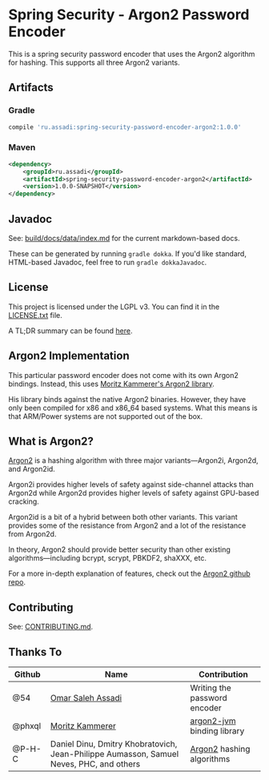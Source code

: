 # Spring Security - Argon2 Password Encoder

This is a spring security password encoder that uses the Argon2 algorithm for hashing. This supports all three Argon2 variants.

## Artifacts

### Gradle

```groovy
compile 'ru.assadi:spring-security-password-encoder-argon2:1.0.0'
```

### Maven

```xml
<dependency>
    <groupId>ru.assadi</groupId>
    <artifactId>spring-security-password-encoder-argon2</artifactId>
    <version>1.0.0-SNAPSHOT</version>
</dependency>
```

## Javadoc

See: [build/docs/data/index.md](build/docs/data/index.md) for the current markdown-based docs.

These can be generated by running ```gradle dokka```. If you'd like standard, HTML-based Javadoc, feel free to run 
```gradle dokkaJavadoc```.

## License

This project is licensed under the LGPL v3. You can find it in the [LICENSE.txt](LICENSE.txt) file.

A TL;DR summary can be found [here](https://tldrlegal.com/license/gnu-lesser-general-public-license-v3-(lgpl-3)).

## Argon2 Implementation

This particular password encoder does not come with its own Argon2 bindings. Instead, this uses 
[Moritz Kammerer's Argon2 library](https://github.com/phxql/argon2-jvm).

His library binds against the native Argon2 binaries. However, they have only been compiled for x86 and x86_64 based 
systems. What this means is that ARM/Power systems are not supported out of the box.

## What is Argon2?

[Argon2](https://github.com/P-H-C/phc-winner-argon2) is a hashing algorithm with three major variants—Argon2i, Argon2d, 
and Argon2id.

Argon2i provides higher levels of safety against side-channel attacks than Argon2d while Argon2d provides higher levels 
of safety against GPU-based cracking.

Argon2id is a bit of a hybrid between both other variants. This variant provides some of the resistance from Argon2 and 
a lot of the resistance from Argon2d.

In theory, Argon2 should provide better security than other existing algorithms—including bcrypt, scrypt, PBKDF2, 
shaXXX, etc.

For a more in-depth explanation of features, check out the [Argon2 github repo](https://github.com/P-H-C/phc-winner-argon2).

## Contributing

See: [CONTRIBUTING.md](CONTRIBUTING.md).

## Thanks To

| Github | Name | Contribution |
|--------|------|--------------|
| @54 | [Omar Saleh Assadi](https://assadi.ru/) | Writing the password encoder | 
| @phxql | [Moritz Kammerer](https://mkammerer.de) | [argon2-jvm](https://github.com/phxql/argon2-jvm) binding library
| @P-H-C | Daniel Dinu, Dmitry Khobratovich, Jean-Philippe Aumasson, Samuel Neves, PHC, and others | [Argon2](https://github.com/P-H-C/phc-winner-argon2) hashing algorithms
